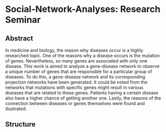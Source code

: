 # Social-Network-Analyses: Research Seminar 

## Abstract



In medicine and biology, the reason why diseases occur is a highly researched topic. One of the reasons why a disease occurs is the mutation of genes. Nevertheless, so many genes are associated with only one disease. This work is aimed to analyze a gene-disease network to observe a unique number of genes that are responsible for a particular group of diseases. To do this, a gene-disease network and its corresponding projection networks have been generated.  It could be noted from the networks that mutations with specific genes might result in various diseases that are related to these genes. Patients having a certain disease also have a higher chance of getting another one. Lastly, the reasons of the connection between diseases or genes themselves were found and illustrated.


## Structure
